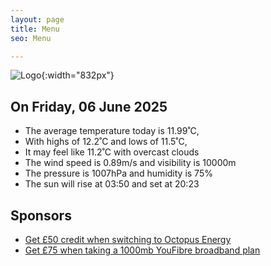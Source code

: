 ```yaml
---
layout: page
title: Menu
seo: Menu

---
```


![Logo](/images/logo.jpg){:width="832px"}

<!-- weather_marker starts -->
## On Friday, 06 June 2025

- The average temperature today is 11.99˚C,
- With highs of 12.2˚C and lows of 11.5˚C,
- It may feel like 11.2˚C with overcast clouds
- The wind speed is 0.89m/s and visibility is 10000m
- The pressure is 1007hPa and humidity is 75%
- The sun will rise at 03:50 and set at 20:23

<!-- weather_marker ends -->

## Sponsors

- [Get £50 credit when switching to Octopus Energy](https://bit.ly/3oD1nnS)
- [Get £75 when taking a 1000mb YouFibre broadband plan](https://aklam.io/91zWhU?)
